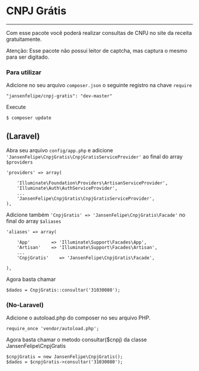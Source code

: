 # CNPJ Grátis

----------------------
Com esse pacote você poderá realizar consultas de CNPJ no site da receita gratuitamente.

Atenção: Esse pacote não possui leitor de captcha, mas captura o mesmo para ser digitado.

### Para utilizar

Adicione no seu arquivo `composer.json` o seguinte registro na chave `require`

    "jansenfelipe/cnpj-gratis": "dev-master"

Execute

    $ composer update

## (Laravel)

Abra seu arquivo `config/app.php` e adicione `'JansenFelipe\CnpjGratis\CnpjGratisServiceProvider'` ao final do array `$providers`

    'providers' => array(

        'Illuminate\Foundation\Providers\ArtisanServiceProvider',
        'Illuminate\Auth\AuthServiceProvider',
        ...
        'JansenFelipe\CnpjGratis\CnpjGratisServiceProvider',
    ),

Adicione também `'CnpjGratis' => 'JansenFelipe\CnpjGratis\Facade'` no final do array `$aliases`

    'aliases' => array(

        'App'        => 'Illuminate\Support\Facades\App',
        'Artisan'    => 'Illuminate\Support\Facades\Artisan',
        ...
        'CnpjGratis'    => 'JansenFelipe\CnpjGratis\Facade',

    ),

Agora basta chamar

    $dados = CnpjGratis::consultar('31030080');


### (No-Laravel)

Adicione o autoload.php do composer no seu arquivo PHP.

    require_once 'vendor/autoload.php';  

Agora basta chamar o metodo consultar($cnpj) da classe JansenFelipe\CnpjGratis

    $cnpjGratis = new JansenFelipe\CnpjGratis();
    $dados = $cnpjGratis->consultar('31030080');